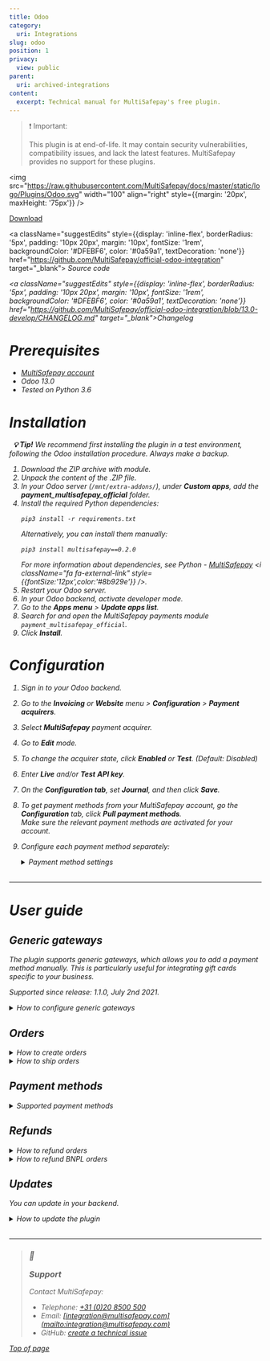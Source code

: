 ```yaml
---
title: Odoo
category:
  uri: Integrations
slug: odoo
position: 1
privacy:
  view: public
parent:
  uri: archived-integrations
content:
  excerpt: Technical manual for MultiSafepay's free plugin.
---
```

> ❗️ Important:
>
> This plugin is at end-of-life. It may contain security vulnerabilities, compatibility issues, and lack the latest features. MultiSafepay provides no support for these plugins.

<img src="https://raw.githubusercontent.com/MultiSafepay/docs/master/static/logo/Plugins/Odoo.svg" width="100" align="right" style={{margin: '20px', maxHeight: '75px'}} />

<div style={{display: 'flex', flexWrap: 'wrap'}}>
  <a className="suggestEdits" style={{display: 'inline-flex', borderRadius: '5px', padding: '10px 20px', margin: '10px', fontSize: '1rem', backgroundColor: '#006ba1', color: '#ffffff', textDecoration: 'none'}} href="https://github.com/MultiSafepay/official-odoo-integration/archive/13.0-develop.zip" target="_self"><span>Download</span><i className="icon icon-download" style={{marginLeft: '0.6em'}}> </i></a>

  <a className="suggestEdits" style={{display: 'inline-flex', borderRadius: '5px', padding: '10px 20px', margin: '10px', fontSize: '1rem', backgroundColor: '#DFEBF6', color: '#0a59a1', textDecoration: 'none'}} href="https://github.com/MultiSafepay/official-odoo-integration" target="_blank"><i className="icon-external-link" /> <span>Source code</span></a>

  <a className="suggestEdits" style={{display: 'inline-flex', borderRadius: '5px', padding: '10px 20px', margin: '10px', fontSize: '1rem', backgroundColor: '#DFEBF6', color: '#0a59a1', textDecoration: 'none'}} href="https://github.com/MultiSafepay/official-odoo-integration/blob/13.0-develop/CHANGELOG.md" target="_blank"><span>Changelog</span></a>
</div>

# Prerequisites

* [MultiSafepay account](/docs/getting-started-guide/)
* Odoo 13.0
* Tested on Python 3.6

# Installation

  **💡 Tip!** We recommend first installing the plugin in a test environment, following the Odoo installation procedure. Always make a backup.

1. Download the ZIP archive with module.
2. Unpack the content of the .ZIP file.
3. In your Odoo server (`/mnt/extra-addons/`), under **Custom apps**, add the **payment\_multisafepay\_official** folder.
4. Install the required Python dependencies:
   ```
   pip3 install -r requirements.txt
   ```
   Alternatively, you can install them manually:
   ```
   pip3 install multisafepay==0.2.0
   ```
   For more information about dependencies, see Python - <a href="https://pypi.org/project/multisafepay" target="_blank">MultiSafepay</a> <i className="fa fa-external-link" style={{fontSize:'12px',color:'#8b929e'}} />.
5. Restart your Odoo server.
6. In your Odoo <Glossary>backend</Glossary>, activate developer mode.
7. Go to the **Apps menu** > **Update apps list**.
8. Search for and open the MultiSafepay payments module `payment_multisafepay_official`.
9. Click **Install**.

# Configuration

1. Sign in to your Odoo backend.
2. Go to the **Invoicing** or **Website** menu > **Configuration** > **Payment acquirers**.
3. Select **MultiSafepay** payment acquirer.
4. Go to **Edit** mode.
5. To change the <Glossary>acquirer</Glossary> state, click **Enabled** or **Test**. (Default: Disabled)
6. Enter **Live** and/or **Test** **API key**.
7. On the **Configuration tab**, set **Journal**, and then click **Save**.
8. To get payment methods from your MultiSafepay account, go the **Configuration** tab, click **Pull payment methods**.\
   Make sure the relevant payment methods are activated for your account.
9. Configure each payment method separately:

   <details id="payment-method-settings">
     <summary>Payment method settings</summary>

     <br />

     * Name
     * State
     * Country: Disabled for some payment methods
     * Customer group
     * Order amount: Disabled for some payment methods
     * Supported currency: Some payment methods process transactions only in EUR. Orders not created in EUR are converted to the required currency, using **Odoo platform currency rate**. This can only be configured by a system administrator.
   </details>

   <br />

***

# User guide

## Generic gateways

The plugin supports generic gateways, which allows you to add a payment method manually. This is particularly useful for integrating gift cards specific to your business.

Supported since release: 1.1.0, July 2nd 2021.

<details id="how-to-configure-generic-gateways">
  <summary>How to configure generic gateways</summary>

  <br />

  1. Sign in to your Odoo backend.
  2. Go to **Invoicing** > **Payment method** > **Other payment acquirer** > **MultiSafepay**.
  3. In the **Title** field, set the relevant [payment method gateway IDs](/reference/gateway-ids/).
  4. Set the gateway logo and name.
</details>

## Orders

<details id="how-to-create-orders">
  <summary>How to create orders</summary>

  <br />

  1. Select the payment method on the checkout page, and then click **Pay now**.
  2. Provide any required information (e.g. bank account number), and confirm payment.
  3. When the transaction is completed, you receive a *Order \{ order ID } Confirmed* <a href="https://docs.multisafepay.com/docs/webhook" target="_blank">webhook notification</a> <i className="fa fa-external-link" style={{fontSize:'12px',color:'#8b929e'}} />.
</details>

<details id="how-to-ship-orders">
  <summary>How to ship orders</summary>

  <br />

  1. Go to the **Website** menu> **Orders**, and then select the relevant order.
  2. To mark the order as **Shipped**, go to **Delivery** and **Validate transfer**.\
     The transaction status changes to **Shipped**.
  3. Under **Order details**, you can create an invoice. Its status is **Paid** right away because the order was prepaid.
  4. If you want to update the invoice ID of the transaction with MultiSafepay, go to **Configuration** > **Payment transactions**, select the relevant transaction, and then click **Update invoice ID**.
</details>

## Payment methods

<details id="supported-payment-methods">
  <summary>Supported payment methods</summary>

  <br />

  * Cards: [All](/docs/card-payments/)
  * <Glossary>BNPL</Glossary>: All, except Billink.
  * Wallets: [Alipay](/docs/alipay/), [Apple Pay](/docs/apple-pay/), [PayPal](/docs/paypal/)
  * Banking methods:
    * [Bancontact](/docs/bancontact/)
    * [Bank transfer](/docs/bank-transfer/)
    * [Belfius](/docs/belfius/)
    * [CBC/KBC](/docs/cbc-kbc/)
    * [Dotpay](/docs/dotpay/)
    * [EPS](/docs/eps/)
    * [Giropay](/docs/giropay/)
    * [iDEAL](/docs/ideal/)
    * [Direct debit](/docs/direct-debit/)
    * [Sofort](/docs/sofort/)
    * [Trustly](/docs/trustly/)
</details>

## Refunds

<details id="how-to-refund-orders">
  <summary>How to refund orders</summary>

  <br />

  In your Odoo backend, you can only refund **Completed** orders.

  1. To create a refund invoice, go to **Order invoices**, and then click **Add credit note**.
  2. Enter a **Refund reason** and check the invoice lines you want to return, and then click **Post**.
  3. To create a refund request, click **Refund with MultiSafepay**.
  4. If the request is created successfully, the invoice status changes.
  5. When the status of the MultiSafepay refund transaction changes to **Completed**, the status of the refund invoice changes to **Paid**.
</details>

<details id="how-to-refund-bnpl">
  <summary>How to refund BNPL orders</summary>

  <br />

  For <Glossary>BNPL</Glossary> orders, the refund request must include a `shopping_cart` object where:

  * The `item_quantity` must not be more than `quantity` in the original order.
  * The `item_price` must be equal to the `unit_price` in the original order.

  **⚠️ Note:** You cannot refund BNPL orders if a gift card or promo code was used for the original order.
</details>

## Updates

You can update in your <Glossary>backend</Glossary>.

<details id="how-to-update-the-plugin">
  <summary>How to update the plugin</summary>

  <br />

  1. Sign in to your Odoo backend.
  2. Go to the **Apps** menu.
  3. Search for and open the **MultiSafepay payments** module.
  4. Click **Upgrade**.
</details>

<br />

***

<blockquote className="callout callout_info">
  <h3 className="callout-heading false">
    <span className="callout-icon">💬</span>
    <p>Support</p>
  </h3>

  <p>Contact MultiSafepay:</p>

  <ul>
    <li>Telephone: <a href="tel:+310208500500">+31 (0)20 8500 500</a></li>
    <li>Email: <a href="mailto:integration@multisafepay.com">[integration@multisafepay.com](mailto:integration@multisafepay.com)</a></li>
    <li>GitHub: <a href="https://github.com/MultiSafepay/official-odoo-integration/issues" target="_blank"> create a technical issue</a></li>
  </ul>
</blockquote>

[Top of page](#)
